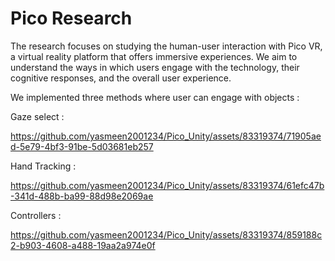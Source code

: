 
# Pico Research 

The research focuses on studying the human-user interaction with Pico VR, a virtual reality platform that offers immersive experiences. 
We aim to understand the ways in which users engage with the technology, their cognitive responses, and the overall user experience. 

We implemented three methods where user can engage with objects : 



Gaze select :


https://github.com/yasmeen2001234/Pico_Unity/assets/83319374/71905aed-5e79-4bf3-91be-5d03681eb257




Hand Tracking :



https://github.com/yasmeen2001234/Pico_Unity/assets/83319374/61efc47b-341d-488b-ba99-88d98e2069ae




Controllers :



https://github.com/yasmeen2001234/Pico_Unity/assets/83319374/859188c2-b903-4608-a488-19aa2a974e0f

